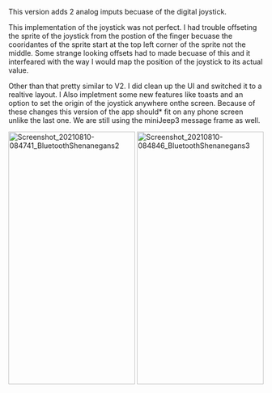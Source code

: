 This version adds 2 analog imputs becuase of the digital joystick.

This implementation of the joystick was not perfect.
I had trouble offseting the sprite of the joystick from the postion of the finger becuase the cooridantes of the sprite start at the top left corner of the sprite not the middle.
Some strange looking offsets had to made becuase of this and it interfeared with the way I would map the position of the joystick to its actual value.

Other than that pretty similar to V2.
I did clean up the UI and switched it to a realtive layout. I Also impletment some new features like toasts and an option to set the origin of the joystick anywhere onthe screen.
Because of these changes this version of the app should* fit on any phone screen unlike the last one.
We are still using the miniJeep3 message frame as well.
<p float="left">
  <img src="https://user-images.githubusercontent.com/77077715/131576468-0c97a087-06a2-420c-bc0c-42121d4ef9e2.jpg" alt="Screenshot_20210810-084741_BluetoothShenanegans2" width="250" height="500">
  <img src="https://user-images.githubusercontent.com/77077715/131576480-4bcd2dec-e274-40a8-bfd9-8f6e507c0b82.jpg" alt="Screenshot_20210810-084846_BluetoothShenanegans3" width="250" height="500">
</p>


